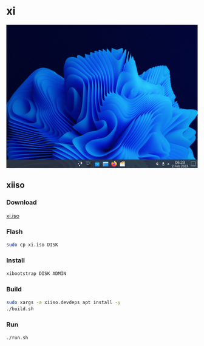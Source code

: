 # xi

![](assets/Screenshot_20230202_062320.png)

## xiiso

### Download

[xi.iso](https://www.dropbox.com/s/ro9m4bdk7k8drk4/xi.iso?dl=1)

### Flash

```sh
sudo cp xi.iso DISK
```

### Install

```sh
xibootstrap DISK ADMIN
```

### Build

```sh
sudo xargs -a xiiso.devdeps apt install -y
./build.sh
```

### Run

```sh
./run.sh
```
